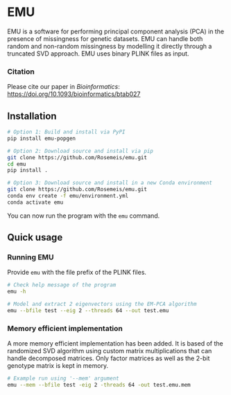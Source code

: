 # EMU
EMU is a software for performing principal component analysis (PCA) in the presence of missingness for genetic datasets. EMU can handle both random and non-random missingness by modelling it directly through a truncated SVD approach. EMU uses binary PLINK files as input.

### Citation
Please cite our paper in *Bioinformatics*: https://doi.org/10.1093/bioinformatics/btab027

## Installation
```bash
# Option 1: Build and install via PyPI
pip install emu-popgen

# Option 2: Download source and install via pip
git clone https://github.com/Rosemeis/emu.git
cd emu
pip install .

# Option 3: Download source and install in a new Conda environment
git clone https://github.com/Rosemeis/emu.git
conda env create -f emu/environment.yml
conda activate emu
```
You can now run the program with the `emu` command.

## Quick usage
### Running EMU
Provide `emu` with the file prefix of the PLINK files.
```bash
# Check help message of the program
emu -h

# Model and extract 2 eigenvectors using the EM-PCA algorithm
emu --bfile test --eig 2 --threads 64 --out test.emu
```

### Memory efficient implementation
A more memory efficient implementation has been added. It is based of the randomized SVD algorithm using custom matrix multiplications that can handle decomposed matrices. Only factor matrices as well as the 2-bit genotype matrix is kept in memory.
```bash
# Example run using '--mem' argument
emu --mem --bfile test -eig 2 -threads 64 -out test.emu.mem
```
